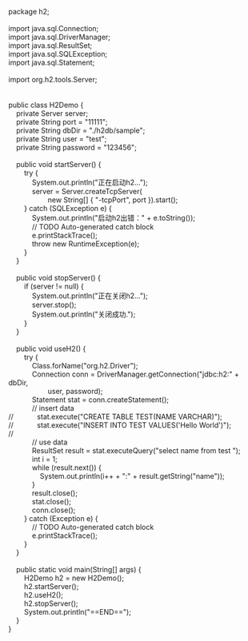 package h2;<br />
<br />
import java.sql.Connection;<br />
import java.sql.DriverManager;<br />
import java.sql.ResultSet;<br />
import java.sql.SQLException;<br />
import java.sql.Statement;<br />
<br />
import org.h2.tools.Server;&nbsp;&nbsp;<br />
&nbsp;&nbsp;<br />
&nbsp;&nbsp;<br />
public class H2Demo {&nbsp;&nbsp;<br />
&nbsp; &nbsp; private Server server;&nbsp;&nbsp;<br />
&nbsp; &nbsp; private String port = "11111";&nbsp;&nbsp;<br />
&nbsp; &nbsp; private String dbDir = "./h2db/sample";&nbsp;&nbsp;<br />
&nbsp; &nbsp; private String user = "test";&nbsp;&nbsp;<br />
&nbsp; &nbsp; private String password = "123456";&nbsp;&nbsp;<br />
&nbsp;&nbsp;<br />
&nbsp; &nbsp; public void startServer() {&nbsp;&nbsp;<br />
&nbsp; &nbsp; &nbsp; &nbsp; try {&nbsp;&nbsp;<br />
&nbsp; &nbsp; &nbsp; &nbsp; &nbsp; &nbsp; System.out.println("正在启动h2...");&nbsp;&nbsp;<br />
&nbsp; &nbsp; &nbsp; &nbsp; &nbsp; &nbsp; server = Server.createTcpServer(&nbsp;&nbsp;<br />
&nbsp; &nbsp; &nbsp; &nbsp; &nbsp; &nbsp; &nbsp; &nbsp; &nbsp; &nbsp; new String[] { "-tcpPort", port }).start();&nbsp;&nbsp;<br />
&nbsp; &nbsp; &nbsp; &nbsp; } catch (SQLException e) {&nbsp;&nbsp;<br />
&nbsp; &nbsp; &nbsp; &nbsp; &nbsp; &nbsp; System.out.println("启动h2出错：" + e.toString());&nbsp;&nbsp;<br />
&nbsp; &nbsp; &nbsp; &nbsp; &nbsp; &nbsp; // TODO Auto-generated catch block&nbsp;&nbsp;<br />
&nbsp; &nbsp; &nbsp; &nbsp; &nbsp; &nbsp; e.printStackTrace();&nbsp;&nbsp;<br />
&nbsp; &nbsp; &nbsp; &nbsp; &nbsp; &nbsp; throw new RuntimeException(e);&nbsp;&nbsp;<br />
&nbsp; &nbsp; &nbsp; &nbsp; }&nbsp;&nbsp;<br />
&nbsp; &nbsp; }&nbsp;&nbsp;<br />
&nbsp;&nbsp;<br />
&nbsp; &nbsp; public void stopServer() {&nbsp;&nbsp;<br />
&nbsp; &nbsp; &nbsp; &nbsp; if (server != null) {&nbsp;&nbsp;<br />
&nbsp; &nbsp; &nbsp; &nbsp; &nbsp; &nbsp; System.out.println("正在关闭h2...");&nbsp;&nbsp;<br />
&nbsp; &nbsp; &nbsp; &nbsp; &nbsp; &nbsp; server.stop();&nbsp;&nbsp;<br />
&nbsp; &nbsp; &nbsp; &nbsp; &nbsp; &nbsp; System.out.println("关闭成功.");&nbsp;&nbsp;<br />
&nbsp; &nbsp; &nbsp; &nbsp; }&nbsp;&nbsp;<br />
&nbsp; &nbsp; }&nbsp;&nbsp;<br />
&nbsp;&nbsp;<br />
&nbsp; &nbsp; public void useH2() {&nbsp;&nbsp;<br />
&nbsp; &nbsp; &nbsp; &nbsp; try {&nbsp;&nbsp;<br />
&nbsp; &nbsp; &nbsp; &nbsp; &nbsp; &nbsp; Class.forName("org.h2.Driver");&nbsp;&nbsp;<br />
&nbsp; &nbsp; &nbsp; &nbsp; &nbsp; &nbsp; Connection conn = DriverManager.getConnection("jdbc:h2:" + dbDir,&nbsp;&nbsp;<br />
&nbsp; &nbsp; &nbsp; &nbsp; &nbsp; &nbsp; &nbsp; &nbsp; &nbsp; &nbsp; user, password);&nbsp;&nbsp;<br />
&nbsp; &nbsp; &nbsp; &nbsp; &nbsp; &nbsp; Statement stat = conn.createStatement();&nbsp;&nbsp;<br />
&nbsp; &nbsp; &nbsp; &nbsp; &nbsp; &nbsp; // insert data&nbsp;&nbsp;<br />
//&nbsp; &nbsp; &nbsp; &nbsp; &nbsp; &nbsp; stat.execute("CREATE TABLE TEST(NAME VARCHAR)");&nbsp;&nbsp;<br />
//&nbsp; &nbsp; &nbsp; &nbsp; &nbsp; &nbsp; stat.execute("INSERT INTO TEST VALUES('Hello World')");&nbsp;&nbsp;<br />
//&nbsp;&nbsp;<br />
&nbsp; &nbsp; &nbsp; &nbsp; &nbsp; &nbsp; // use data&nbsp;&nbsp;<br />
&nbsp; &nbsp; &nbsp; &nbsp; &nbsp; &nbsp; ResultSet result = stat.executeQuery("select name from test ");&nbsp;&nbsp;<br />
&nbsp; &nbsp; &nbsp; &nbsp; &nbsp; &nbsp; int i = 1;&nbsp;&nbsp;<br />
&nbsp; &nbsp; &nbsp; &nbsp; &nbsp; &nbsp; while (result.next()) {&nbsp;&nbsp;<br />
&nbsp; &nbsp; &nbsp; &nbsp; &nbsp; &nbsp; &nbsp; &nbsp; System.out.println(i++ + ":" + result.getString("name"));&nbsp;&nbsp;<br />
&nbsp; &nbsp; &nbsp; &nbsp; &nbsp; &nbsp; }&nbsp;&nbsp;<br />
&nbsp; &nbsp; &nbsp; &nbsp; &nbsp; &nbsp; result.close();&nbsp;&nbsp;<br />
&nbsp; &nbsp; &nbsp; &nbsp; &nbsp; &nbsp; stat.close();&nbsp;&nbsp;<br />
&nbsp; &nbsp; &nbsp; &nbsp; &nbsp; &nbsp; conn.close();&nbsp;&nbsp;<br />
&nbsp; &nbsp; &nbsp; &nbsp; } catch (Exception e) {&nbsp;&nbsp;<br />
&nbsp; &nbsp; &nbsp; &nbsp; &nbsp; &nbsp; // TODO Auto-generated catch block&nbsp;&nbsp;<br />
&nbsp; &nbsp; &nbsp; &nbsp; &nbsp; &nbsp; e.printStackTrace();&nbsp;&nbsp;<br />
&nbsp; &nbsp; &nbsp; &nbsp; }&nbsp;&nbsp;<br />
&nbsp; &nbsp; }&nbsp;&nbsp;<br />
&nbsp;&nbsp;<br />
&nbsp; &nbsp; public static void main(String[] args) {&nbsp;&nbsp;<br />
&nbsp; &nbsp; &nbsp; &nbsp; H2Demo h2 = new H2Demo();&nbsp;&nbsp;<br />
&nbsp; &nbsp; &nbsp; &nbsp; h2.startServer();&nbsp;&nbsp;<br />
&nbsp; &nbsp; &nbsp; &nbsp; h2.useH2();&nbsp;&nbsp;<br />
&nbsp; &nbsp; &nbsp; &nbsp; h2.stopServer();&nbsp;&nbsp;<br />
&nbsp; &nbsp; &nbsp; &nbsp; System.out.println("==END==");&nbsp;&nbsp;<br />
&nbsp; &nbsp; }&nbsp;&nbsp;<br />
}&nbsp;&nbsp;<br />